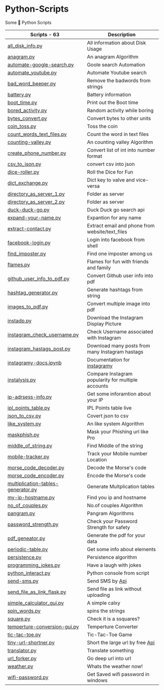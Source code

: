 # Python-Scripts

Some 🐍 Python Scripts

| **Scripts - 63** | **Description** |
|--------------|----------------------|
| [all_disk_info.py](https://github.com/yogeshwaran01/Python-Scripts/blob/master/Scripts/all_disk_info.py) | All information about Disk Usage |
| [anagram.py](https://github.com/yogeshwaran01/Python-Scripts/blob/master/Scripts/anagram.py) | An anagram Algorithm | 
| [automate-google-search.py](https://github.com/yogeshwaran01/Python-Scripts/blob/master/Scripts/automate-google-search.py) | Goole search Automation |
| [automate_youtube.py](https://github.com/yogeshwaran01/Python-Scripts/blob/master/Scripts/automate_youtube.py) | Automate Youtube search |
| [bad_word_beeper.py](https://github.com/yogeshwaran01/Python-Scripts/blob/master/Scripts/bad_word_beeper.py) | Remove the badwords from strings |
| [battery.py](https://github.com/yogeshwaran01/Python-Scripts/blob/master/Scripts/battery.py) | Battery information |
| [boot_time.py](https://github.com/yogeshwaran01/Python-Scripts/blob/master/Scripts/boot_time.py) | Print out the Boot time |
| [bored_activity.py](https://github.com/yogeshwaran01/Python-Scripts/blob/master/Scripts/bored_activity.py) | Random activity while boring |
| [bytes_convert.py](https://github.com/yogeshwaran01/Python-Scripts/blob/master/Scripts/bytes_convert.py) | Convert bytes to other units |
| [coin_toss.py](https://github.com/yogeshwaran01/Python-Scripts/blob/master/Scripts/coin_toss.py) | Toss the coin |
| [count_words_text_files.py](https://github.com/yogeshwaran01/Python-Scripts/blob/master/Scripts/count_words_text_files.py) | Count the word in text files |
| [counting-valley.py](https://github.com/yogeshwaran01/Python-Scripts/blob/master/Scripts/counting-valley.py) | An counting  valley Algorithm |
| [create_phone_number.py](https://github.com/yogeshwaran01/Python-Scripts/blob/master/Scripts/create_phone_number.py) | Convert list of int into number format |
| [csv_to_json.py](https://github.com/yogeshwaran01/Python-Scripts/blob/master/Scripts/csv_to_json.py) | convert csv into json |
| [dice-roller.py](https://github.com/yogeshwaran01/Python-Scripts/blob/master/Scripts/dice-roller.py) | Roll the Dice for Fun |
| [dict_exchange.py](https://github.com/yogeshwaran01/Python-Scripts/blob/master/Scripts/dict_exchange.py) | Dict key to valve and vice-versa |
| [directory_as_server_1.py](https://github.com/yogeshwaran01/Python-Scripts/blob/master/Scripts/directory_as_server_1.py) | Folder as server |
| [directory_as_server_2.py](https://github.com/yogeshwaran01/Python-Scripts/blob/master/Scripts/directory_as_server_2.py) | Folder as server |
| [duck-duck-go.py](https://github.com/yogeshwaran01/Python-Scripts/blob/master/Scripts/duck-duck-go.py) | Duck Duck go search api |
| [expand-your-name.py](https://github.com/yogeshwaran01/Python-Scripts/blob/master/Scripts/expand-your-name.py) | Expantion for any name |
| [extract-contact.py](https://github.com/yogeshwaran01/Python-Scripts/blob/master/Scripts/extract-contact.py) | Extract email and phone from website/text_files |
| [facebook-login.py](https://github.com/yogeshwaran01/Python-Scripts/blob/master/Scripts/facebook-login.py) | Login into facebook from shell |
| [find_imposter.py](https://github.com/yogeshwaran01/Python-Scripts/blob/master/Scripts/find_imposter.py) | Find one imposter among us |
| [flames.py](https://github.com/yogeshwaran01/Python-Scripts/blob/master/Scripts/flames.py) | Flames for fun with friends and family |
| [github_user_info_to_pdf.py](https://github.com/yogeshwaran01/Python-Scripts/blob/master/Scripts/github_user_info_to_pdf.py) | Convert Github user info into pdf   |
| [hashtag_generator.py](https://github.com/yogeshwaran01/Python-Scripts/blob/master/Scripts/hashtag_generator.py) | Generate hashtags from string |
| [images_to_pdf.py](https://github.com/yogeshwaran01/Python-Scripts/blob/master/Scripts/images_to_pdf.py) | Convert multiple image into pdf |
| [instadp.py](https://github.com/yogeshwaran01/Python-Scripts/blob/master/Scripts/instadp.py) | Download the Instagram Display Picture |
| [instagram_check_username.py](https://github.com/yogeshwaran01/Python-Scripts/blob/master/Scripts/instagram_check_username.py) | Check Username associated with Instagram |
| [instagram_hastags_post.py](https://github.com/yogeshwaran01/Python-Scripts/blob/master/Scripts/instagram_hastags_post.py) | Download many posts from many Instagram hastags |
| [instagramy-docs.ipynb](https://github.com/yogeshwaran01/Python-Scripts/blob/master/Scripts/instagramy-docs.ipynb) | Documentation for [instagramy](https://github.com/yogeshwaran01/instagramy)
| [instalysis.py](https://github.com/yogeshwaran01/Python-Scripts/blob/master/Scripts/instalysis.py) | Compare Instagram popularity for multiple accounts |
| [ip-adrsess-info.py](https://github.com/yogeshwaran01/Python-Scripts/blob/master/Scripts/ip-adrsess-info.py) | Get some inforamtion about your IP |
| [ipl_points_table.py](https://github.com/yogeshwaran01/Python-Scripts/blob/master/Scripts/ipl_points_table.py) | IPL Points table live |
| [json_to_csv.py](https://github.com/yogeshwaran01/Python-Scripts/blob/master/Scripts/json_to_csv.py) | Covert json to csv |
| [like_system.py](https://github.com/yogeshwaran01/Python-Scripts/blob/master/Scripts/like_system.py) | An like system Algorithm |
| [maskphish.py](https://github.com/yogeshwaran01/Python-Scripts/blob/master/Scripts/maskphish.py) | Mask your Phishing url like Pro |
| [middle_of_string.py](https://github.com/yogeshwaran01/Python-Scripts/blob/master/Scripts/middle_of_string.py) | Find Middle of the string |
| [mobile-tracker.py](https://github.com/yogeshwaran01/Python-Scripts/blob/master/Scripts/mobile-tracker.py) | Track your Mobile number Location |
| [morse_code_decoder.py](https://github.com/yogeshwaran01/Python-Scripts/blob/master/Scripts/morse_code_decoder.py) | Decode the Morse's code |
| [morse_code_encoder.py](https://github.com/yogeshwaran01/Python-Scripts/blob/master/Scripts/morse_code_encoder.py) | Encode the Morse's code |
| [multiplication-tables-generator.py](https://github.com/yogeshwaran01/Python-Scripts/blob/master/Scripts/multiplication-tables-generator.py) | Generate Multplication tables |
| [my-ip-hostname.py](https://github.com/yogeshwaran01/Python-Scripts/blob/master/Scripts/my-ip-hostname.py) | Find you ip and hostname |
| [no_of_couples.py](https://github.com/yogeshwaran01/Python-Scripts/blob/master/Scripts/no_of_couples.py) | No.of couples Algorithm |
| [pangram.py](https://github.com/yogeshwaran01/Python-Scripts/blob/master/Scripts/pangram.py) | Pangram Algorithms |
| [password_strength.py](https://github.com/yogeshwaran01/Python-Scripts/blob/master/Scripts/password_strength.py) | Check your Password Strength for safety |
| [pdf_geneator.py](https://github.com/yogeshwaran01/Python-Scripts/blob/master/Scripts/pdf_geneator.py) | Generate the pdf for your data |
| [periodic-table.py](https://github.com/yogeshwaran01/Python-Scripts/blob/master/Scripts/periodic-table.py) | Get some info about elements |
| [persistence.py](https://github.com/yogeshwaran01/Python-Scripts/blob/master/Scripts/persistence.py) | Persistence algorithm |
| [programming_jokes.py](https://github.com/yogeshwaran01/Python-Scripts/blob/master/Scripts/programming_jokes.py) | Have a laugh with jokes |
| [python_interact.py](https://github.com/yogeshwaran01/Python-Scripts/blob/master/Scripts/python_interact.py) | Python console from script |
| [send-sms.py](https://github.com/yogeshwaran01/Python-Scripts/blob/master/Scripts/send-sms.py) | Send SMS by [Api](http://textbelt.com/text) |
| [send_file_as_link_flask.py](https://github.com/yogeshwaran01/Python-Scripts/blob/master/Scripts/send_file_as_link_flask.py) | Send file as link without uploading |
| [simple_calculator_gui.py](https://github.com/yogeshwaran01/Python-Scripts/blob/master/Scripts/simple_calculator_gui.py) | A simple calxy |
| [spin_words.py](https://github.com/yogeshwaran01/Python-Scripts/blob/master/Scripts/spin_words.py) | spins the strings |
| [square.py](https://github.com/yogeshwaran01/Python-Scripts/blob/master/Scripts/square.py) | Check it is a ssquares? |
| [temperture-conversion-gui.py](https://github.com/yogeshwaran01/Python-Scripts/blob/master/Scripts/temperture-conversion-gui.py) | Temperture Converter |
| [tic-tac-toe.py](https://github.com/yogeshwaran01/Python-Scripts/blob/master/Scripts/tic-tac-toe.py) | Tic-Tac-Toe Game |
| [tiny-url-shortner.py](https://github.com/yogeshwaran01/Python-Scripts/blob/master/Scripts/tiny-url-shortner.py) | Short the large url by free [Api](https://tinyurl.com/api-create.php)|
| [translator.py](https://github.com/yogeshwaran01/Python-Scripts/blob/master/Scripts/translator.py) | Translate something |
| [url_forker.py](https://github.com/yogeshwaran01/Python-Scripts/blob/master/Scripts/url_forker.py) | Go deep url into url |
| [weather.py](https://github.com/yogeshwaran01/Python-Scripts/blob/master/Scripts/weather.py) | Whats the weather now! |
| [wifi-password.py](https://github.com/yogeshwaran01/Python-Scripts/blob/master/Scripts/wifi-password.py) | Get Saved wifi password in windows |
